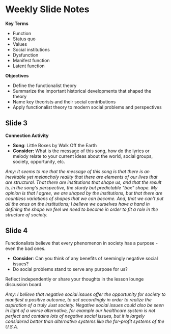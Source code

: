 # Weekly Slide Notes
**Key Terms**
- Function
- Status quo
- Values
- Social institutions
- Dysfunction
- Manifest function
- Latent function

**Objectives**
- Define the functionalist theory
- Summarize the important historical developments that shaped the theory
- Name key theorists and their social contributions
- Apply functionalist theory to modern social problems and perspectives

## Slide 3
**Connection Activity**
- **Song**: Little Boxes by Walk Off the Earth
- **Consider:** What is the message of this song, how do the lyrics or melody relate to your current ideas about the world, social groups, society, opportunity, etc. 


_Amy: It seems to me that the message of this song is that there is an inevitable yet melancholy reality that there are elements of our lives that are structural. That there are institutions that shape us, and that the result is, in the song's perspective, the sturdy but predictable "box" shape. My opinion is that I agree, we are shaped by the institutions, but that there are countless variations of shapes that we can become. And, that we can't put all the onus on the institutions; I believe we ourselves have a hand in defining the shape we feel we need to become in order to fit a role in the structure of society._

## Slide 4
Functionalists believe that every phenomenon in society has a purpose - even the bad ones. 

* **Consider**: Can you think of any benefits of seemingly negative social issues?
* Do social problems stand to serve any purpose for us?

Reflect independently or share your thoughts in the lesson lounge discussion board. 

_Amy: I believe that negative social issues offer the opportunity for society to manifest a positive outcome, to act accordingly in order to realize the aspiration of a truly Just society. Negative social issues could also be seen in light of a worse alternative, for example our healthcare system is not perfect and contains lots of negative social issues, but it is largely considered better than alternative systems like the for-profit systems of the U.S.A._